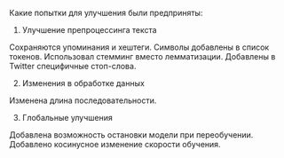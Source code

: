 Какие попытки для улучшения были предприняты:


1. Улучшение препроцессинга текста

Сохраняются упоминания и хештеги.
Символы добавлены в список токенов.
Использовал стемминг вместо лемматизации.
Добавлены в Twitter специфичные стоп-слова.


2. Изменения в обработке данных

Изменена длина последовательности.


3. Глобальные улучшения

Добавлена возможность остановки модели при переобучении.
Добавлено косинусное изменение скорости обучения.
